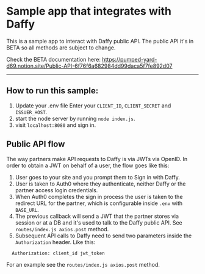# Sample app that integrates with Daffy

This is a sample app to interact with Daffy public API. The public API it's in BETA so all methods are subject to change.

Check the BETA documentation here: https://pumped-yard-d69.notion.site/Public-API-6f76f6a682984dd99daca5f7fe892d07

---

## How to run this sample:
1. Update your .env file
Enter your `CLIENT_ID`, `CLIENT_SECRET` and `ISSUER_HOST`.
2. start the node server by running `node index.js`.
3. visit `localhost:8080` and sign in.

## Public API flow
The way partners make API requests to Daffy is via JWTs via OpenID. In order to obtain a JWT on behalf of a user, the flow goes like this:

1. User goes to your site and you prompt them to Sign in with Daffy.
2. User is taken to Auth0 where they authenticate, neither Daffy or the partner access login credentials.
3. When Auth0 completes the sign in process the user is taken to the redirect URL for the partner, which is configurable inside `.env` with `BASE_URL`.
4. The previous callback will send a JWT that the partner stores via session or at a DB and it's used to talk to the Daffy public API. See `routes/index.js axios.post` method.
5. Subsequent API calls to Daffy need to send two parameters inside the `Authorization` header. Like this:
```
  Authorization: client_id jwt_token
```
For an example see the `routes/index.js axios.post` method.
